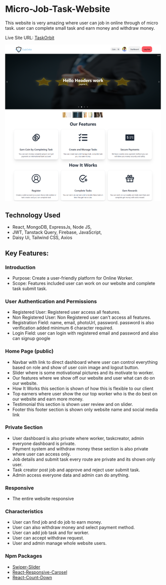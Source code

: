 # Micro-Job-Task-Website

This website is very amazing where user can job in online through of micro task. user can complete small task and earn money and withdraw money.

Live Site URL: [TaskOrbit](https://taskorbit-19.web.app/)

<a href="https://taskorbit-19.web.app/">
  <img src="https://github.com/joysaha023/taskorbit-website-client-side/blob/main/demo.png" />
</a>



## Technology Used

 - React, MongoDB, ExpressJs, Node JS,
 - JWT, Tanstack Query, Firebase, JavaScript,
 - Daisy Ui, Tailwind CSS, Axios 


## Key Features:
### Introduction
- Purpose: Create a user-friendly platform for Online Worker.
- Scope: Features included user can work on our website and complete task submit task.

### User Authentication and Permissions
- Registered User: Registered user access all features.
- Non Registered User: Non Registered user can't access all features.
- Registration Field: name, email, photoUrl, password. password is also verification added minimum 6 character required.
- Login Field: user can login with registered email and password and also can signup google 

### Home Page (public)
- Navbar with link to direct dashboard where user can control everything based on role and show of user coin image and logout button.
- Slider where is some motivational pictures and its motivate to worker.
- Our features where we show off our website and user what can do on our website.
- How It Works this section is shown of how this is flexible to our client
- Top earners where user show the our top worker who is the do best on our website and earn more money.
- Testimonial this section is shown user review and on slider.
- Footer this footer section is shown only website name and social media link 


### Private Section
- User dashboard is also private where worker, taskcreator, admin everyone dashboard is private.
- Payment system and withdraw money these section is also private where user can access only.
- Job details and submit task every route are private and its shown only user.
- Task creator post job and approve and reject user submit task.
- Admin access everyone data and admin can do anything.

### Responsive
- The entire website responsive

### Characteristics
- User can find job and do job to earn money.
- User can also withdraw money and select payment method.
- User can add job task and for worker.
- User can accept withdraw request.
- User and admin manage whole website users.


### Npm Packages
- [Swiper-Slider](https://swiperjs.com)
- [React-Responsive-Carosel](https://www.npmjs.com/package/react-responsive-carousel)
- [React-Count-Down](https://www.npmjs.com/package/react-countdown)



